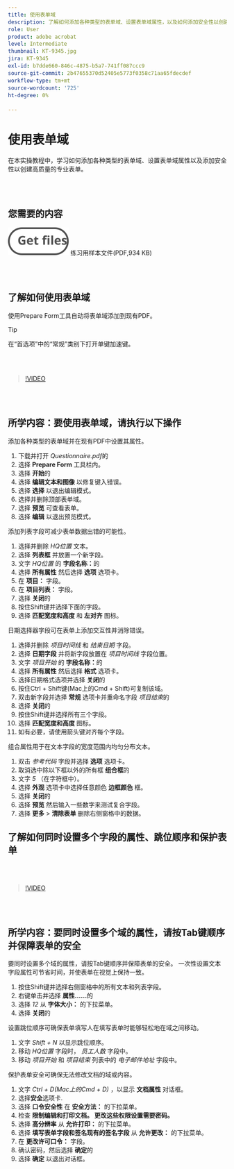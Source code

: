 ```yaml
---
title: 使用表单域
description: 了解如何添加各种类型的表单域、设置表单域属性，以及如何添加安全性以创建高质量的专业表单
role: User
product: adobe acrobat
level: Intermediate
thumbnail: KT-9345.jpg
jira: KT-9345
exl-id: b7dde660-846c-4875-b5a7-741ff087ccc9
source-git-commit: 2b47655370d52405e5773f0358c71aa65fdecdef
workflow-type: tm+mt
source-wordcount: '725'
ht-degree: 0%

---
```


# 使用表单域

在本实操教程中，学习如何添加各种类型的表单域、设置表单域属性以及添加安全性以创建高质量的专业表单。

<br> 

## 您需要的内容

[![获取文件](../assets/Getfiles.svg)](../assets/Questionnaire.pdf)
练习用样本文件(PDF,934 KB)

<br> 

## 了解如何使用表单域

使用Prepare Form工具自动将表单域添加到现有PDF。

>[!TIP]
>
>在“首选项”中的“常规”类别下打开单键加速键。

<br> 

>[!VIDEO](https://video.tv.adobe.com/v/340084?quality=12&learn=on&hidetitle=true)

<br> 

## 所学内容：要使用表单域，请执行以下操作

添加各种类型的表单域并在现有PDF中设置其属性。

1. 下载并打开 *Questionnaire.pdf*&#x200B;的
1. 选择 **Prepare Form** 工具栏内。
1. 选择 **开始**&#x200B;的
1. 选择 **编辑文本和图像** 以修复键入错误。
1. 选择 **选择** 以退出编辑模式。
1. 选择并删除顶部表单域。
1. 选择 **预览** 可查看表单。
1. 选择 **编辑** 以退出预览模式。

添加列表字段可减少表单数据出错的可能性。

1. 选择并删除 *HQ位置* 文本。
1. 选择 **列表框** 并放置一个新字段。
1. 文字 *HQ位置* 的 **字段名称：**&#x200B;的
1. 选择 **所有属性** 然后选择 **选项** 选项卡。
1. 在 **项目：** 字段。
1. 在 **项目列表：** 字段。
1. 选择 **关闭**&#x200B;的
1. 按住Shift键并选择下面的字段。
1. 选择 **匹配宽度和高度** 和 **左对齐** 图标。

日期选择器字段可在表单上添加交互性并消除错误。

1. 选择并删除 *项目时间线* 和 *结束日期* 字段。
1. 选择 **日期字段** 并将新字段放置在 *项目时间线* 字段位置。
1. 文字 *项目开始* 的 **字段名称：**&#x200B;的
1. 选择 **所有属性** 然后选择 **格式** 选项卡。
1. 选择日期格式选项并选择 **关闭**&#x200B;的
1. 按住Ctrl + Shift键(Mac上的Cmd + Shift)可复制该域。
1. 双击新字段并选择 **常规** 选项卡并重命名字段 *项目结束*&#x200B;的
1. 选择 **关闭**&#x200B;的
1. 按住Shift键并选择所有三个字段。
1. 选择 **匹配宽度和高度** 图标。
1. 如有必要，请使用箭头键对齐每个字段。

组合属性用于在文本字段的宽度范围内均匀分布文本。

1. 双击 *参考代码* 字段并选择 **选项** 选项卡。
1. 取消选中除以下框以外的所有框 **组合框**&#x200B;的
1. 文字 *5* （在字符框中）。
1. 选择 **外观** 选项卡中选择任意颜色 **边框颜色** 框。
1. 选择 **关闭**&#x200B;的
1. 选择 **预览** 然后输入一些数字来测试复合字段。
1. 选择 **更多** > **清除表单** 删除右侧窗格中的数据。

## 了解如何同时设置多个字段的属性、跳位顺序和保护表单

<br> 

>[!VIDEO](https://video.tv.adobe.com/v/340096?hidetitle=true)

<br> 

## 所学内容：要同时设置多个域的属性，请按Tab键顺序并保障表单的安全

要同时设置多个域的属性，请按Tab键顺序并保障表单的安全。 一次性设置文本字段属性可节省时间，并使表单在视觉上保持一致。

1. 按住Shift键并选择右侧窗格中的所有文本和列表字段。
1. 右键单击并选择 **属性……**&#x200B;的
1. 选择 *12* 从 **字体大小：** 的下拉菜单。
1. 选择 **关闭**&#x200B;的

设置跳位顺序可确保表单填写人在填写表单时能够轻松地在域之间移动。

1. 文字 *Shift + N* 以显示跳位顺序。
1. 移动 *HQ位置* 字段时， *员工人数* 字段中。
1. 移动 *项目开始* 和 *项目结束* 列表中的 *电子邮件地址* 字段中。

保护表单安全可确保无法修改文档的域或内容。

1. 文字 *Ctrl + D(Mac上的Cmd + D)* ，以显示 **文档属性** 对话框。
1. 选择&#x200B;**安全**&#x200B;选项卡.
1. 选择 **口令安全性** 在 **安全方法：** 的下拉菜单。
1. 检查 **限制编辑和打印文档。 更改这些权限设置需要密码。**
1. 选择 **高分辨率** 从 **允许打印：** 的下拉菜单。
1. 选择 **填写表单字段和签名现有的签名字段** 从 **允许更改：** 的下拉菜单。
1. 在 **更改许可口令：** 字段。
1. 确认密码，然后选择 **确定**&#x200B;的
1. 选择 **确定** 以退出对话框。
